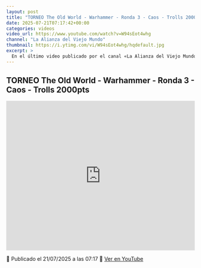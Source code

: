 ```yaml
---
layout: post
title: "TORNEO The Old World - Warhammer - Ronda 3 - Caos - Trolls 2000pts"
date: 2025-07-21T07:17:42+00:00
categories: videos
video_url: https://www.youtube.com/watch?v=W94sEot4whg
channel: "La Alianza del Viejo Mundo"
thumbnail: https://i.ytimg.com/vi/W94sEot4whg/hqdefault.jpg
excerpt: >
  En el último video publicado por el canal «La Alianza del Viejo Mundo», los espectadores son transportados al emocionante universo de Warhammer con un torneo de The Old World. En la tercera ronda, los ejércitos del Caos se enfrentan a los temibles Trolls en una batalla épica de 2000 puntos. Descubre cómo se desarrolla este enfrentamiento estratégico y qué tácticas emplean los jugadores para dominar el campo de batalla.
---
```


## TORNEO The Old World - Warhammer - Ronda 3 - Caos - Trolls 2000pts

<iframe width="100%" height="400" src="https://www.youtube.com/embed/W94sEot4whg" frameborder="0" allowfullscreen></iframe>

📅 Publicado el 21/07/2025 a las 07:17
🔗 [Ver en YouTube](https://www.youtube.com/watch?v=W94sEot4whg)
